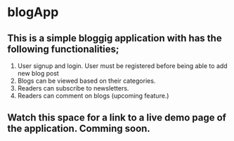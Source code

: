 # blogApp

## This is a simple bloggig application with has the following functionalities;
1. User signup and login. User must be registered before being able to add new blog post
2. Blogs can be viewed based on their categories.
3. Readers can subscribe to newsletters.
4. Readers can comment on blogs (upcoming feature.)

## Watch this space for a link to a live demo page of the application. Comming soon.
